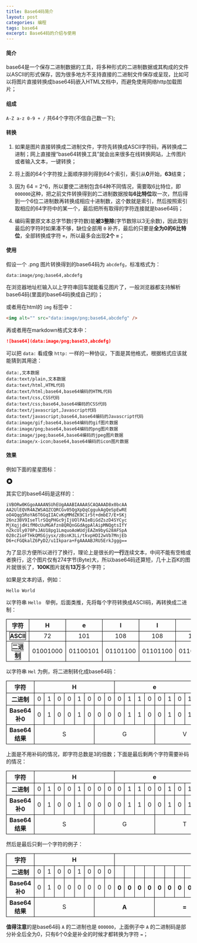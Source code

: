 ```yaml
---
title: Base64码简介
layout: post
categories: 编程
tags: base64
excerpt: Base64码的介绍与使用
---
```

#### 简介

base64是一个保存二进制数据的工具，将多种形式的二进制数据或其构成的文件以ASCII的形式保存，因为很多地方不支持直接的二进制文件保存或呈现，比如可以将图片直接转换成base64码嵌入HTML文档中，而避免使用网络http加载图片；

#### 组成

`A-Z a-z 0-9 + /` 共64个字符(不信自己数一下);

#### 转换

1. 如果是图片直接转换成二进制文件，字符先转换成ASCII字符码，再转换成二进制；网上直接搜“base64转换工具”就会出来很多在线转换网站，上传图片或者输入文本，一键转换；

2. 将上面的64个字符按上面顺序排列得到64个索引，索引从**0**开始，**63**结束；

3. 因为 64 = 2^6，所以要使二进制包含64种不同情况，需要取6比特位，即`000000`这种，把之前文件转换得到的二进制数据按每**6比特位**取一次，然后得到一个6位二进制数再转换成相应十进制数，这个数就是索引，然后按照索引取相应的64字符中的某一个，最后把所有取得的字符连接就是base64码；

4. 编码需要原文本总字节数(字符数)能**被3整除**(字节数除以3无余数)，因此取到最后的字符时如果凑不够，缺位全部用 `0` 补齐，最后的只要是**全为0的6比特位**，全部转换成字符 **`=`**，所以最多会出现**2个 =**；

#### 使用

假设一个 .png 图片转换得到的base64码为 `abcdefg`，标准格式为：
```
data:image/png;base64,abcdefg
```

在浏览器地址栏输入以上字符串回车就能看见图片了，一般浏览器都支持解析base64码(里面的base64码换成自己的)；

或者用在html的 `img` 标签中：
```html
<img alt="" src="data:image/png;base64,abcdefg" />
```

再或者用在markdown格式文本中：
```markdown
![base64](data:image/png;base53,abcdefg)
```

可以把 `data:` 看成像 `http:` 一样的一种协议，下面是其他格式，根据格式应该就能猜到其用途：
```
data:,文本数据
data:text/plain,文本数据
data:text/html,HTML代码
data:text/html;base64,base64编码的HTML代码
data:text/css,CSS代码
data:text/css;base64,base64编码的CSS代码
data:text/javascript,Javascript代码
data:text/javascript;base64,base64编码的Javascript代码
data:image/gif;base64,base64编码的gif图片数据
data:image/png;base64,base64编码的png图片数据
data:image/jpeg;base64,base64编码的jpeg图片数据
data:image/x-icon;base64,base64编码的icon图片数据
```

#### 效果

例如下面的星星图标：

 ![base64_img][star]
 
 其实它的base64码是这样的：
 
 ```
 iVBORw0KGgoAAAANSUhEUgAAABIAAAASCAQAAAD8x0bcAA
 AA2UlEQVR4AZWSAQZCQRCGv05QgXpQqCggukAgQeSpEwRE
 oO4Qqg5RoYA6T6GqIIACvKqMMdZK9C1r5t+dmbE7/E+SKj
 26nz3BV9IseTlrSQqPHGc9jIjUOlPAIeBiGdZszD4SYCyc
 MjXqjjdHifM0cUuMGAfzn8QRQnGGdAgpAlAipMNQgtsIfY
 nZkcUly070PsJAU18pg1LmquoAoWUdjEAZm9byG28AFSpA
 028cZioFTHkQMSGjysx/zBsnK3Li/tkvpHDI2wVb7MnjEb
 D6+cFGQkalZ6PyD2/u1Ikpara+FgAAAABJRU5ErkJggg==
 ```
 
  为了显示方便所以进行了换行，理论上是很长的**一行**连续文本，中间不能有空格或者换行，这个图片仅有274字节(Byte)大，所以base64码还算短，几十上百K的图片就很长了，**100K**图片就有**13万**多个字符；

如果是文本的话，例如：
```
Hello World
```

以字符串 `Hello ` 举例，后面类推，先将每个字符转换成ASCII码，再转换成二进制：
<style>
table th, table td {
    border: 1px solid black;
    text-align: center;
}
</style>
|    字符  |    H  |   e     |    l   |     l  |      o |   空格  |
|:--------:|:-----:|:-------:|:------:|:------:|:------:|:------:|
|**ASCII** |  72   |   101   |  108   |  108   |   111  |   32   |
|**二进制**|01001000|01100101|01101100|01101100|01101111|01000000|


以字符串 `Hel` 为例，将二进制转化成base64码：
<style>
table * {
    border: 1px solid;
    text-align: center;
}
</style>
<table style="text-align: center">
    <tr>
        <th>字符</th>
        <th colspan="8">H</th>
        <th colspan="8">e</th>
        <th colspan="8">l</th>
    </tr>
    <tr>
        <th>二进制</th>
        <td>0</td><td>1</td><td>0</td><td>0</td>
        <td>1</td><td>0</td><td>0</td><td>0</td>
		<td>0</td><td>1</td><td>1</td><td>0</td>
		<td>0</td><td>1</td><td>0</td><td>1</td>
		<td>0</td><td>1</td><td>1</td><td>0</td>
		<td>1</td><td>1</td><td>0</td><td>0</td>
    </tr>
    <tr>
        <th>Base64补0</th>
        <td>0</td><td>1</td><td>0</td><td>0</td>
        <td>1</td><td>0</td><td>0</td><td>0</td>
		<td>0</td><td>1</td><td>1</td><td>0</td>
		<td>0</td><td>1</td><td>0</td><td>1</td>
		<td>0</td><td>1</td><td>1</td><td>0</td>
		<td>1</td><td>1</td><td>0</td><td>0</td>
    </tr>
    <tr>
        <th>Base64结果</th>
        <td colspan="6">S</td>
        <td colspan="6">G</td>
        <td colspan="6">V</td>
        <td colspan="6">s</td>
    </tr>
</table>

上面是不用补码的情况，即字符总数是3的倍数；下面是最后剩两个字符需要补码的情况：
<table style="text-align: center">
    <tr>
        <th>字符</th>
        <th colspan="8">H</th>
        <th colspan="8">e</th>
        <th colspan="8"></th>
    </tr>
    <tr>
        <th>二进制</th>
        <td>0</td><td>1</td><td>0</td><td>0</td>
        <td>1</td><td>0</td><td>0</td><td>0</td>
		<td>0</td><td>1</td><td>1</td><td>0</td>
		<td>0</td><td>1</td><td>0</td><td>1</td>
		<td> </td><td> </td><td> </td><td> </td>
		<td> </td><td> </td><td> </td><td> </td>
    </tr>
    <tr>
        <th>Base64补0</th>
        <td>0</td><td>1</td><td>0</td><td>0</td>
        <td>1</td><td>0</td><td>0</td><td>0</td>
		<td>0</td><td>1</td><td>1</td><td>0</td>
		<td>0</td><td>1</td><td>0</td><td>1</td>
		<th>0</th><th>0</th><th>0</th><th>0</th>
		<th>0</th><th>0</th><th>0</th><th>0</th>
    </tr>
    <tr>
        <th>Base64结果</th>
        <td colspan="6">S</td>
        <td colspan="6">G</td>
        <td colspan="6">T</td>
        <th colspan="6">=</th>
    </tr>
</table>

然后是最后只剩一个字符的例子：
<table style="text-align: center">
    <tr>
        <th>字符</th>
        <th colspan="8">H</th>
        <th colspan="8"> </th>
        <th colspan="8"> </th>
    </tr>
    <tr>
        <th>二进制</th>
        <td>0</td><td>1</td><td>0</td><td>0</td>
        <td>1</td><td>0</td><td>0</td><td>0</td>
		<td> </td><td> </td><td> </td><td> </td>
		<td> </td><td> </td><td> </td><td> </td>
		<td> </td><td> </td><td> </td><td> </td>
		<td> </td><td> </td><td> </td><td> </td>
    </tr>
    <tr>
        <th>Base64补0</th>
        <td>0</td><td>1</td><td>0</td><td>0</td>
        <td>0</td><td>0</td><td>0</td><td>0</td>
		<th>0</th><th>0</th><th>0</th><th>0</th>
		<th>0</th><th>0</th><th>0</th><th>0</th>
		<th>0</th><th>0</th><th>0</th><th>0</th>
		<th>0</th><th>0</th><th>0</th><th>0</th>
    </tr>
    <tr>
        <th>Base64结果</th>
        <td colspan="6">S</td>
        <th colspan="6">A</th>
        <th colspan="6">=</th>
        <th colspan="6">=</th>
    </tr>
</table>

**值得注意**的是base64码 `A` 的二进制也是 `000000`，上面例子中 `A` 的二进制码是部分补全后全为0，只有6个0全是补全的时候才都转换为字符 `=`；


[star]:data:image/jpeg;base64,iVBORw0KGgoAAAANSUhEUgAAABIAAAASCAQAAAD8x0bcAAAA2UlEQVR4AZWSAQZCQRCGv05QgXpQqCggukAgQeSpEwREoO4Qqg5RoYA6T6GqIIACvKqMMdZK9C1r5t+dmbE7/E+SKj26nz3BV9IseTlrSQqPHGc9jIjUOlPAIeBiGdZszD4SYCycMjXqjjdHifM0cUuMGAfzn8QRQnGGdAgpAlAipMNQgtsIfYnZkcUly070PsJAU18pg1LmquoAoWUdjEAZm9byG28AFSpA028cZioFTHkQMSGjysx/zBsnK3Li/tkvpHDI2wVb7MnjEbD6+cFGQkalZ6PyD2/u1Ikpara+FgAAAABJRU5ErkJggg==